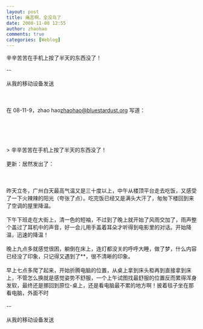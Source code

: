 ```yaml
---
layout: post
title: 痛苦啊，全没鸟了
date: 2008-11-08 12:55
author: zhaohao
comments: true
categories: [Weblog]
---
```

辛辛苦苦在手机上按了半天的东西没了！<p>-- <br /><br />从我的移动设备发送<br /><br /><br /><br />在 08-11-9，zhao hao<zhaohao@bluestardust.org> 写道：<br /><br /><br /><br /><br /><br />> 辛辛苦苦在手机上按了半天的东西没了！<br /><br />更新：居然发出了：<br /><br /><br /><br />昨天立冬，广州白天最高气温又是三十度以上，中午从楼顶平台走去吃饭，又感受了一下火辣辣的阳光（夸张了点）。吃完饭已经又是满头大汗了，匆匆下楼回到来了空调的屋里降温。<br /><br />下午下班走在大街上，清一色的短袖，不过到了晚上就开始了风雨交加了，雨声整个盖过了耳机中的声音，好一会儿用手盖着耳朵才听得到电影里的对话。开始降温，迅速的降温！<br /><br />晚上九点多就感觉很困，躺倒在床上，连灯都没关的呼呼大睡，做了梦，什么内容已经没了印象，只记得又遇到了**，很不清晰的印象。<br /><br />早上七点多爬了起来，开始折腾电脑的位置，从桌上拿到床头柜再到直接拿到床上，不管怎么换就是感觉姿势不舒服，一个上午试图找最舒服的位置反而累得浑身发软，最终还是挪回到原位-桌上，还是看电脑最不累的地方啊！披着毯子坐在那看电脑，外面不时<br /><br />-- <br /><br />从我的移动设备发送
